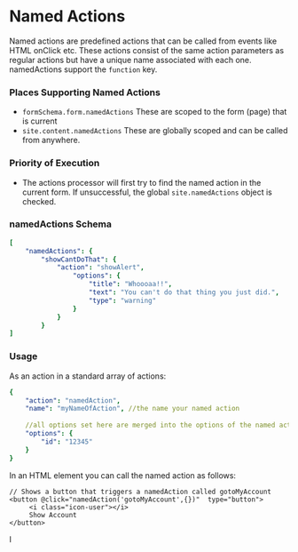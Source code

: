 # Named Actions

Named actions are predefined actions that can be called from events like HTML onClick etc. These actions consist of the same action parameters as regular actions but have a unique name associated with each one. namedActions support the `function` key.

### Places Supporting Named Actions

* `formSchema.form.namedActions` These are scoped to the form \(page\) that is current
* `site.content.namedActions` These are globally scoped and can be called from anywhere.

### Priority of Execution

* The actions processor will first try to find the named action in the current form. If unsuccessful, the global `site.namedActions` object is checked.

### namedActions Schema

```yaml
[
    "namedActions": {
        "showCantDoThat": {
            "action": "showAlert",
                "options": {
                    "title": "Whoooaa!!",
                    "text": "You can't do that thing you just did.",
                    "type": "warning"
                }
            }
        }
]
```

### Usage

As an action in a standard array of actions:

```yaml
{
    "action": "namedAction",
    "name": "myNameOfAction", //the name your named action
    
    //all options set here are merged into the options of the named actions
    "options": {
        "id": "12345" 
    }
}
```

In an HTML element you can call the named action as follows:

```markup
// Shows a button that triggers a namedAction called gotoMyAccount
<button @click="namedAction('gotoMyAccount',{})"  type="button">
     <i class="icon-user"></i>
     Show Account
</button>
```

I

